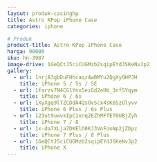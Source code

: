 ```yaml
---
layout: produk-casinghp
title: Astro KPop iPhone Case
categories: iphone

# Produk
product-title: Astro KPop iPhone Case
harga: 90000
sku: hn-3907
image-drive: 1GeQCtJ5ciCUGMzb2sqipEYdJSKeNvJp2
gallery:
  - url: 1nrjA3gbDuFHhcaqz4wBMYu2QgXyOHPJH
    title: iPhone 5 / 5s / SE
  - url: 1farzv7N4CG1Ynx5eiGd2eHb_3nfSYqym
    title: iPhone 6 / 6s
  - url: 1XyXgq9lTZCDdA4QsOvScx4sK6SzOlyvv
    title: iPhone 6 Plus / 6s Plus
  - url: 123ut9uwvxIpC1xnq2EZhMFfET0UBjZyh
    title: iPhone 7 / 8
  - url: 1x-da7XLja7DKElD0KJ3VnFooNp2jZDpz
    title: iPhone 7 Plus / 8 Plus
  - url: 1GeQCtJ5ciCUGMzb2sqipEYdJSKeNvJp2
    title: iPhone X
---
```

